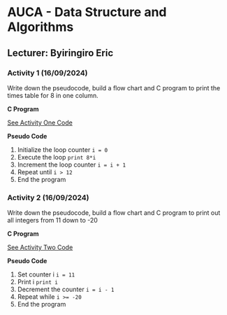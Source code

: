 # AUCA - Data Structure and Algorithms 
## Lecturer: Byiringiro Eric

### Activity 1 (16/09/2024)
Write down the pseudocode, build a flow chart and C program to print the times table for 8 in one column.


**C Program**

[See Activity One Code](./activity1/main.c)

**Pseudo Code**
1. Initialize the loop counter `` i = 0 ``
2. Execute the loop `` print 8*i ``
3. Increment the loop counter `` i = i + 1 ``
4. Repeat until `` i > 12 ``
5. End the program

### Activity 2 (16/09/2024)
Write down the pseudocode, build a flow chart and C program to print out all integers from 11 down to -20


**C Program**

[See Activity Two Code](./activity2/main.c)

**Pseudo Code**
1. Set counter i `` i = 11 ``
2. Print i `` print i ``
3. Decrement the counter `` i = i - 1 ``
4. Repeat while `` i >= -20 ``
5. End the program
